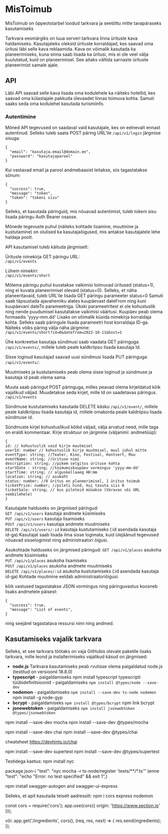 # MisToimub

MisToimub on õppeotstarbel loodud tarkvara ja seetõttu mitte tavapäraseks kasutamiseks

Tarkvara eesmärgiks on luua serveri tarkvara linna ürituste kava haldamiseks.
Kasutajateks oleksid ürituste korraldajad, kes saavad oma üritusi läbi selle kava reklaamida.
Kava on võimalik kasutada ka planeerimiseks, kuna sinna saab lisada ka üritusi, mis ei ole
veel välja kuulutatud, kuid on planeerimisel. See aitaks vältida sarnaste ürituste planeerimist
samale ajale.

## API

Läbi API saavad selle kava lisada oma kodulehele ka näiteks hotellid, kes saavad oma külastajale pakkuda ülevaadet linnas toimuva kohta. Samuti saaks seda oma kodulehel kasutada turismiinfo.

### Autentimine
Mõned API tegevused on saadaval vaid kasutajale, kes on eelnevalt ennast autentinud. Selleks tuleb saata POST päring URL'ile `/api/v1/login` järgmise sisuga:

```
{
  "email": "kasutaja.email@domain.ee",
  "password": "kasutajaparool"
}
```

Kui vastavad email ja parool andmebaasist leitakse, siis tagastatakse sõnum:
```
{
  "success": true,
  "message": "token",
  "token": "tokeni sisu"
}
```
Selleks, et kasutada päringuid, mis nõuavad autentimist, tuleb tokeni sisu lisada päringu Auth Bearer osasse.

Mõnede tegevuste puhul (näiteks kohtade lisamine, muutmine ja kustutamine) on olulised ka kasutajaõigused, mis antakse kasutajatele lehe haldaja poolt.

API kasutamisel tuleb käituda järgmiselt:

Ürituste nimekirja GET päringu URL:  
`/api/v1/events`

Lühem nimekiri:  
`/api/v1/events/short`

Mõlema päringu puhul kuvatakse vaikimisi toimuvad üritused (status=1), ning ei kuvata planeerimisel olevaid (status=0).
Selleks, et näha planeeritavaid, tuleb URL'ile lisada GET päringu parameeter status=0
Samuti saab täpsustada ajavahemiku alates kuupäevast dateFrom ning kuni kuupäevani dateTo parameetriga. Ükski parameetritest ei ole kohustuslik ning nende puudumisel kasutatakse vaikimisi
väärtusi. Kuupäev peab olema formaadis 'yyyy-mm.dd'
Lisaks on võimalik küsida nimekirja korraldaja kohta. Selleks saab päringule lisada parameetri host korraldaja ID-ga.
Näiteks võiks päring välja näha järgmine:  
`/api/v1/events/short?id=0&datefrom=2022-10-11&host=1`

Ühe konkreetse kasutaja sündmusi saab vaadata GET päringuga  
`/api/v1/events/`, millele tuleb peale kaldkriipsu lisada kasutaja Id.

Sisse loginud kasutajad saavad uusi sündmusi lisada PUT päringuga:
`/api/v1/events/`. 

Muutmiseks ja kustutamiseks peab olema sisse loginud ja sündmuse ja kasutaja id peab olema sama. 

Muuta saab päringut POST päringuga, milles peavad olema kirjeldatud kõik vajalikud väljad.
Muudetakse seda kirjet, mille Id on saadetavas päringus.  
`/api/v1/events`

Sündmuse kustutamiseks kasutada DELETE käsku
`/api/v1/event/`, millele peale kaldkriipsu lisada kasutaja id, millele omakorda peale kaldriipsu lisada sündmuse id.


Sündmuste kirjel kohustuslikud kõikd väljad, välja arvatud need, mille taga on eraldi kommentaar.
Kirje struktuur on järgmine (väljanimi: andmetüüp):

```
{
id: // kohustuslik vaid kirje muutmisel
userId: number // kohustuslik kirje muutmisel, muul juhul mitte
eventType: string; //Teater, Kino, Festival, Kontsert, Muu
eventName: string; //ürituse nimi
description: string; //pikem selgitus ürituse kohta
startDate : string; //toimumiskuupäev vormingus 'yyyy-mm-dd'
startTime: string; // alguskellaaeg HH:mm
location: string; // asukoht
status: number; //0 üritus on planeerimisel, 1 üritus toimub
ticketPrice: number; //pileti hind, kui tasuta siis 0
ticketSale: string; // kus pileteid müüakse (Väravas või URL veebilehele)
}
```

Kasutajate halduseks on järgmised päringud:  
`GET /api/v1/users` kasutaja andmete küsimiseks  
`PUT /api/v1/users` kasutaja lisamiseks  
`POST /api/v1/users` kasutaja andmete muutmiseks  
`DELETE /api/v1/users/:id` kasutaja kustutamiseks (:id asendada kasutaja id-ga)
Kasutajat saab lisada ilma sisse logimata, kuid ülejäänud tegevused nõuavad sisselogimist ning administraatori õigusi.


Asukohtade halduseks on järgmised päringud:
`GET /api/v1/places` asukoha andmete küsimiseks  
`PUT /api/v1/places` asukoha lisamiseks  
`POST /api/v1/places` asukoha andmete muutmiseks  
`DELETE /api/v1/places/:id` asukoha kustutamiseks (:id asendada kasutaja id-ga)
Kohtade muutmine eeldab administraatoriõigusi.

kõik vastused tagastatakse JSON vormingus ning päringuvastus koosneb lisaks andmetele päisest:

```
{
  "success": true,
  "message": "List of events",
}
```

ning seejärel tagastatava ressursi nimi ning andmed.  


## Kasutamiseks vajalik tarkvara
Selleks, et see tarkvara töötaks on vaja GitHubis olevale paketile lisaks  tarkvara, mille leond ja installerimiseks vajalikud käsud on järgmised:

- **node.js** Tarkvara kasutamiseks peab rvutisse olema paigaldatud node.js (testitud on versioonil 18.8.0)
- **typescript** - paigaldamiseks npm install typescript
typescripti tüübidefinitsioonid - paigaldamiseks `npm install @types/node --save-dev`
- **nodemon** - paigaldamiseks `npm install --save-dev ts-node nodemon`
npm install -g node-gyp
- **bcrypt** - paigaldamiseks `npm install @types/bcrypt`
npm link bcrypt
- **jonewebtoken** - paigaldamiseks `npm install jsonwebtoken @types/jsonwebtoken`



npm install --save-dev mocha
npm install --save-dev @types/mocha

npm install --save-dev chai
npm install --save-dev @types/chai

cheatsheet https://devhints.io/chai

npm install --save-dev supertest 
npm install --save-dev @types/supertest

Testidega kaetus:
npm install nyc

package.json-i "test": "nyc mocha -r ts-node/register 'tests/**/*.ts'"
(enne "test": "echo \"Error: no test specified\" && exit 1",)

npm install swagger-autogen and swagger-ui-express

Selleks, et apit kasutada teiselt aadressilt:
npm i cors express nodemon

const cors = require('cors');
app.use(cors({
    origin: 'https://www.section.io'
}));

või:
app.get('/ingredients', cors(), (req, res, next) => {
    res.send(ingredients);
});
